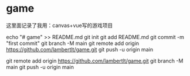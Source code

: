# game

这里面记录了我用：canvas+vue写的游戏项目


echo "# game" >> README.md
git init
git add README.md
git commit -m "first commit"
git branch -M main
git remote add origin https://github.com/lambertlt/game.git
git push -u origin main

git remote add origin https://github.com/lambertlt/game.git
git branch -M main
git push -u origin main
